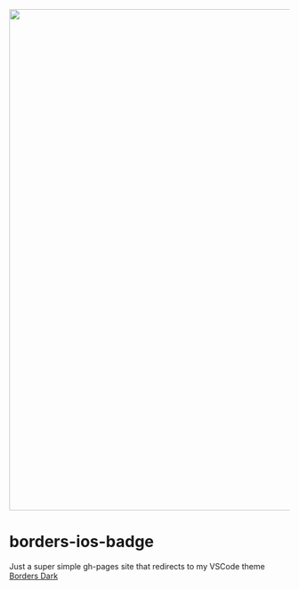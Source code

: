 <img src="https://raw.githubusercontent.com/Bloumbs/borders-ios-badge/master/images/ios-badge.gif" width="900">

# borders-ios-badge

Just a super simple gh-pages site that redirects to my VSCode theme [Borders Dark](https://marketplace.visualstudio.com/items?itemName=bloumbs.borders-dark)
